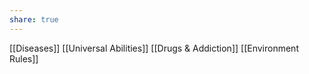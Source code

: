 ```yaml
---
share: true
---
```

[[Diseases]]
[[Universal Abilities]]
[[Drugs & Addiction]]
[[Environment Rules]]